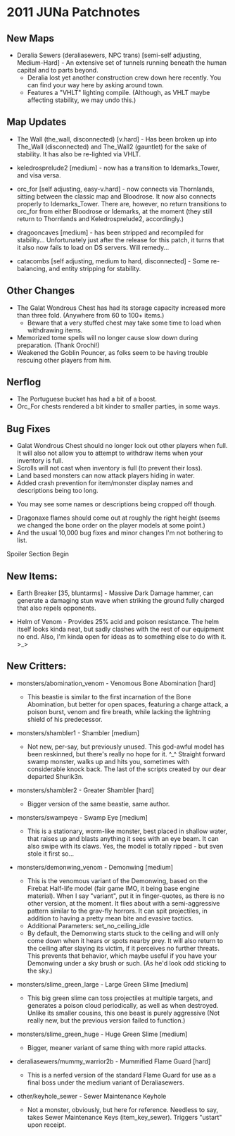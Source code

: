 # 2011 JUNa Patchnotes


## New Maps

* Deralia Sewers (deraliasewers, NPC trans) [semi-self adjusting, Medium-Hard] - An extensive set of tunnels running beneath the human capital and to parts beyond.
    - Deralia lost yet another construction crew down here recently. You can find your way here by asking around town.
    - Features a "VHLT" lighting compile. (Although, as VHLT maybe affecting stability, we may undo this.)

## Map Updates

* The Wall (the_wall, disconnected) [v.hard] - Has been broken up into The_Wall (disconnected) and The_Wall2 (gauntlet) for the sake of stability. It has also be re-lighted via VHLT.

* keledrosprelude2 [medium] - now has a transition to Idemarks_Tower, and visa versa.

* orc_for [self adjusting, easy-v.hard] - now connects via Thornlands, sitting between the classic map and Bloodrose. It now also connects properly to Idemarks_Tower. There are, however, no return transitions to orc_for from either Bloodrose or Idemarks, at the moment (they still return to Thornlands and Keledrosprelude2, accordingly.)

* dragooncaves [medium] - has been stripped and recompiled for stability... Unfortunately just after the release for this patch, it turns that it also now fails to load on DS servers. Will remedy...

* catacombs [self adjusting, medium to hard, disconnected] - Some re-balancing, and entity stripping for stability.

## Other Changes

* The Galat Wondrous Chest has had its storage capacity increased more than three fold. (Anywhere from 60 to 100+ items.)
    - Beware that a very stuffed chest may take some time to load when withdrawing items.
* Memorized tome spells will no longer cause slow down during preparation. (Thank Orochi!)
* Weakened the Goblin Pouncer, as folks seem to be having trouble rescuing other players from him.

## Nerflog

* The Portuguese bucket has had a bit of a boost.
* Orc_For chests rendered a bit kinder to smaller parties, in some ways.

## Bug Fixes

* Galat Wondrous Chest should no longer lock out other players when full. It will also not allow you to attempt to withdraw items when your inventory is full.
* Scrolls will not cast when inventory is full (to prevent their loss).
* Land based monsters can now attack players hiding in water.
* Added crash prevention for item/monster display names and descriptions being too long.
- You may see some names or descriptions being cropped off though.
* Dragonaxe flames should come out at roughly the right height (seems we changed the bone order on the player models at some point.)
* And the usual 10,000 bug fixes and minor changes I'm not bothering to list.

Spoiler Section Begin



## New Items:

* Earth Breaker [35, bluntarms] - Massive Dark Damage hammer, can generate a damaging stun wave when striking the ground fully charged that also repels opponents.

* Helm of Venom - Provides 25% acid and poison resistance. The helm itself looks kinda neat, but sadly clashes with the rest of our equipment no end. Also, I'm kinda open for ideas as to something else to do with it. >_>

## New Critters:

* monsters/abomination_venom - Venomous Bone Abomination [hard]
    - This beastie is similar to the first incarnation of the Bone Abomination, but better for open spaces, featuring a charge attack, a poison burst, venom and fire breath, while lacking the lightning shield of his predecessor.

* monsters/shambler1 - Shambler [medium]
    - Not new, per-say, but previously unused. This god-awful model has been reskinned, but there's really no hope for it. ^_^ Straight forward swamp monster, walks up and hits you, sometimes with considerable knock back. The last of the scripts created by our dear departed Shurik3n.

* monsters/shambler2 - Greater Shambler [hard]
    - Bigger version of the same beastie, same author.

* monsters/swampeye - Swamp Eye [medium]
    - This is a stationary, worm-like monster, best placed in shallow water, that raises up and blasts anything it sees with an eye beam. It can also swipe with its claws. Yes, the model is totally ripped - but sven stole it first so...

* monsters/demonwing_venom - Demonwing [medium]
    - This is the venomous variant of the Demonwing, based on the Firebat Half-life model (fair game IMO, it being base engine material). When I say "variant", put it in finger-quotes, as there is no other version, at the moment. It flies about with a semi-aggressive pattern similar to the grav-fly horrors. It can spit projectiles, in addition to having a pretty mean bite and evasive tactics.
    - Additional Parameters: set_no_ceiling_idle
    - By default, the Demonwing starts stuck to the ceiling and will only come down when it hears or spots nearby prey. It will also return to the ceiling after slaying its victim, if it perceives no further threats. This prevents that behavior, which maybe useful if you have your Demonwing under a sky brush or such. (As he'd look odd sticking to the sky.)

* monsters/slime_green_large - Large Green Slime [medium]
    - This big green slime can toss projectiles at multiple targets, and generates a poison cloud periodically, as well as when destroyed. Unlike its smaller cousins, this one beast is purely aggressive (Not really new, but the previous version failed to function.)

* monsters/slime_green_huge - Huge Green Slime [medium]
    - Bigger, meaner variant of same thing with more rapid attacks.

* deraliasewers/mummy_warrior2b - Mummified Flame Guard [hard]
    - This is a nerfed version of the standard Flame Guard for use as a final boss under the medium variant of Deraliasewers.

* other/keyhole_sewer - Sewer Maintenance Keyhole
    - Not a monster, obviously, but here for reference. Needless to say, takes Sewer Maintenance Keys (item_key_sewer). Triggers "ustart" upon receipt. 